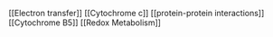 [[Electron transfer]]
[[Cytochrome c]]
[[protein-protein interactions]]
[[Cytochrome B5]]
[[Redox Metabolism]]
